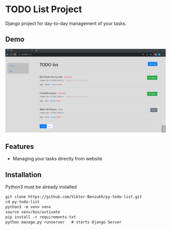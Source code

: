 # TODO List Project

Django project for day-to-day management of your tasks.

## Demo

![Website Interface](demo.png)

## Features

* Managing your tasks directly from website


## Installation

Python3 must be already installed

```shell
git clone https://github.com/Viktor-Beniukh/py-todo-list.git
cd py-todo-list
python3 -m venv venv
source venv/bin/activate
pip install -r requirements.txt
python manage.py runserver   # starts Django Server
```
